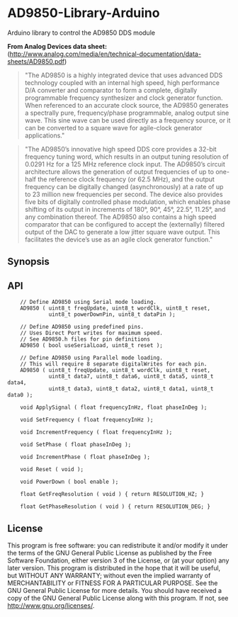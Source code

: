 # AD9850-Library-Arduino
Arduino library to control the AD9850 DDS module

**From Analog Devices data sheet:** (http://www.analog.com/media/en/technical-documentation/data-sheets/AD9850.pdf)
>"The AD9850 is a highly integrated device that uses advanced DDS technology coupled with an internal high speed, high performance D/A converter and comparator to form a complete, digitally programmable frequency synthesizer and clock generator function. When referenced to an accurate clock source, the AD9850 generates a spectrally pure, frequency/phase programmable, analog output sine wave. This sine wave can be used directly as a frequency source, or it can be converted to a square wave for agile-clock generator applications."

>"The AD9850’s innovative high speed DDS core provides a 32-bit frequency tuning word, which results in an output tuning resolution of 0.0291 Hz for a 125 MHz reference clock input. The AD9850’s circuit architecture allows the generation of output frequencies of up to one-half the reference clock frequency (or 62.5 MHz), and the output frequency can be digitally changed (asynchronously) at a rate of up to 23 million new frequencies per second. The device also provides five bits of digitally controlled phase modulation, which enables phase shifting of its output in increments of 180°, 90°, 45°, 22.5°, 11.25°, and any combination thereof. The AD9850 also contains a high speed comparator that can be configured to accept the (externally) filtered output of the DAC to generate a low jitter square wave output. This facilitates the device’s use as an agile clock generator function."

## Synopsis

## API

		// Define AD9850 using Serial mode loading.
		AD9850 ( uint8_t freqUpdate, uint8_t wordClk, uint8_t reset,
				 uint8_t powerDownPin, uint8_t dataPin );

		// Define AD9850 using predefined pins.
		// Uses Direct Port writes for maximum speed.
		// See AD9850.h files for pin definitions
		AD9850 ( bool useSerialLoad, uint8_t reset );

		// Define AD9850 using Parallel mode loading.
		// This will require 8 separate digitalWrites for each pin.
		AD9850 ( uint8_t freqUpdate, uint8_t wordClk, uint8_t reset,
				 uint8_t data7, uint8_t data6, uint8_t data5, uint8_t data4,
				 uint8_t data3, uint8_t data2, uint8_t data1, uint8_t data0 );

		void ApplySignal ( float frequencyInHz, float phaseInDeg );

		void SetFrequency ( float frequencyInHz );

		void IncrementFrequency ( float frequencyInHz );

		void SetPhase ( float phaseInDeg );

		void IncrementPhase ( float phaseInDeg );

		void Reset ( void );

		void PowerDown ( bool enable );

		float GetFreqResolution ( void ) { return RESOLUTION_HZ; }

		float GetPhaseResolution ( void ) { return RESOLUTION_DEG; }

## License

This program is free software: you can redistribute it and/or modify it under the terms of the GNU General Public License as published by the Free Software Foundation, either version 3 of the License, or (at your option) any later version. This program is distributed in the hope that it will be useful, but WITHOUT ANY WARRANTY; without even the implied warranty of MERCHANTABILITY or FITNESS FOR A PARTICULAR PURPOSE. See the GNU General Public License for more details. You should have received a copy of the GNU General Public License along with this program. If not, see http://www.gnu.org/licenses/.
